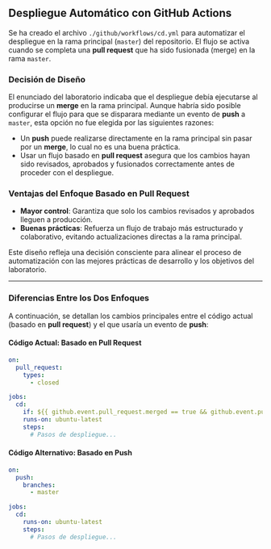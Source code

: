 ## Despliegue Automático con GitHub Actions

Se ha creado el archivo `./github/workflows/cd.yml` para automatizar el despliegue en la rama principal (`master`) del repositorio. El flujo se activa cuando se completa una **pull request** que ha sido fusionada (merge) en la rama `master`.

### Decisión de Diseño

El enunciado del laboratorio indicaba que el despliegue debía ejecutarse al producirse un **merge** en la rama principal. Aunque habría sido posible configurar el flujo para que se disparara mediante un evento de **push** a `master`, esta opción no fue elegida por las siguientes razones:

- Un **push** puede realizarse directamente en la rama principal sin pasar por un **merge**, lo cual no es una buena práctica.
- Usar un flujo basado en **pull request** asegura que los cambios hayan sido revisados, aprobados y fusionados correctamente antes de proceder con el despliegue.

### Ventajas del Enfoque Basado en Pull Request

- **Mayor control**: Garantiza que solo los cambios revisados y aprobados lleguen a producción.
- **Buenas prácticas**: Refuerza un flujo de trabajo más estructurado y colaborativo, evitando actualizaciones directas a la rama principal.

Este diseño refleja una decisión consciente para alinear el proceso de automatización con las mejores prácticas de desarrollo y los objetivos del laboratorio.


---

### Diferencias Entre los Dos Enfoques

A continuación, se detallan los cambios principales entre el código actual (basado en **pull request**) y el que usaría un evento de **push**:

#### Código Actual: Basado en Pull Request

```yaml
on:
  pull_request:
    types:
      - closed

jobs:
  cd:
    if: ${{ github.event.pull_request.merged == true && github.event.pull_request.base.ref == 'master' }}
    runs-on: ubuntu-latest
    steps:
      # Pasos de despliegue...
```

#### Código Alternativo: Basado en Push

```yaml
on:
  push:
    branches:
      - master

jobs:
  cd:
    runs-on: ubuntu-latest
    steps:
      # Pasos de despliegue...
```
